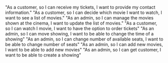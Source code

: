 "As a customer, so I can receive my tickets, I want to provide my contact information."
"As a customer, so I can decide which movie I want to watch, I want to see a list of movies."
"As an admin, so I can manage the movies shown at the cinema, I want to update the list of movies."
"As a customer, so I can watch I movie, I want to have the option to order tickets"
"As an admin, so I can move showing, I want to be able to change the time of a showing"
"As an admin, so I can change number of available seats, I want to be able to change number of seats"
"As an admin, so I can add new movies, I want to be able to add new movies"
"As an admin, so I can get customer, I want to be able to create a showing" 